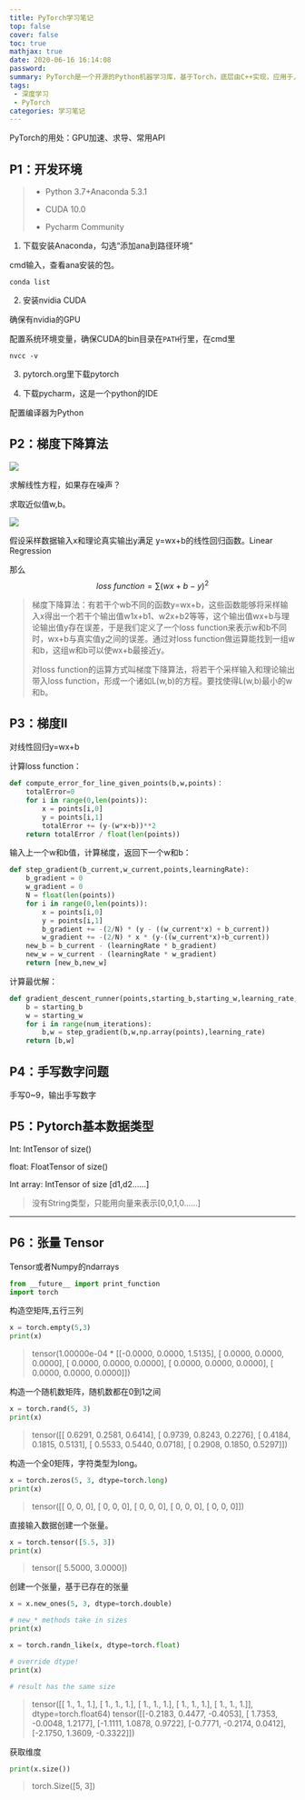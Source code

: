 ```yaml
---
title: PyTorch学习笔记
top: false
cover: false
toc: true
mathjax: true
date: 2020-06-16 16:14:08
password:
summary: PyTorch是一个开源的Python机器学习库，基于Torch，底层由C++实现，应用于人工智能领域，如自然语言处理。它最初由Facebook的人工智能研究团队开发，并且被用于Uber的概率编程软件Pyro。PyTorch主要有两大特征：类似于NumPy的张量计算，可使用GPU加速；基于带自动微分系统的深度神经网络。
tags: 
 - 深度学习
 - PyTorch
categories: 学习笔记
---
```


PyTorch的用处：GPU加速、求导、常用API

## P1：开发环境

> - Python 3.7+Anaconda 5.3.1
>
> - CUDA 10.0
> - Pycharm Community

1. 下载安装Anaconda，勾选“添加ana到路径环境”

cmd输入，查看ana安装的包。

```shell
conda list
```

2. 安装nvidia CUDA

确保有nvidia的GPU

配置系统环境变量，确保CUDA的bin目录在`PATH`行里，在cmd里

```shell
nvcc -v
```

3. pytorch.org里下载pytorch

4. 下载pycharm，这是一个python的IDE

配置编译器为Python

## P2：梯度下降算法

![](https://ae01.alicdn.com/kf/H33b92bc02a41476cb6c9d73410ecf1c4O.jpg)

求解线性方程，如果存在噪声？

求取近似值w,b。

![](https://ae01.alicdn.com/kf/H3b83f138e0734623a1f16fe56ecb2629s.jpg)

假设采样数据输入x和理论真实输出y满足 y=wx+b的线性回归函数。Linear Regression

那么
$$
loss\ function=\sum(wx+b-y)^2
$$

> 梯度下降算法：有若干个wb不同的函数y=wx+b，这些函数能够将采样输入x得出一个若干个输出值w1x+b1、w2x+b2等等，这个输出值wx+b与理论输出值y存在误差，于是我们定义了一个loss function来表示w和b不同时，wx+b与真实值y之间的误差。通过对loss function做运算能找到一组w和b，这组w和b可以使wx+b最接近y。
>
> 对loss function的运算方式叫梯度下降算法，将若干个采样输入和理论输出带入loss function，形成一个诸如L(w,b)的方程。要找使得L(w,b)最小的w和b。

## P3：梯度Ⅱ

对线性回归y=wx+b

计算loss function：

```python
def compute_error_for_line_given_points(b,w,points)：
	totalError=0
    for i in range(0,len(points)):
        x = points[i,0]
        y = points[i,1]
        totalError += (y-(w*x+b))**2
    return totalError / float(len(points))
```

输入上一个w和b值，计算梯度，返回下一个w和b：

```python
def step_gradient(b_current,w_current,points,learningRate):
    b_gradient = 0
    w_gradient = 0
    N = float(len(points))
    for i in range(0,len(points)):
        x = points[i,0]
        y = points[i,1]
        b_gradient += -(2/N) * (y - ((w_current*x) + b_current))
        w_gradient += -(2/N) * x * (y-((w_current*x)+b_current))
    new_b = b_current - (learningRate * b_gradient)
    new_w = w_current - (learningRate * w_gradient)
    return [new_b,new_w]
```

计算最优解：

```python
def gradient_descent_runner(points,starting_b,starting_w,learning_rate,num_iterations):
    b = starting_b
    w = starting_w
    for i in range(num_iterations):
        b,w = step_gradient(b,w,np.array(points),learning_rate)
    return [b,w]
```

## P4：手写数字问题

手写0~9，输出手写数字

## P5：Pytorch基本数据类型

Int: IntTensor of size()

float: FloatTensor of size()

Int array: IntTensor of size [d1,d2……]

> 没有String类型，只能用向量来表示[0,0,1,0……]

------

## P6：张量 Tensor

Tensor或者Numpy的ndarrays

```python
from __future__ import print_function
import torch
```

构造空矩阵,五行三列

```python
x = torch.empty(5,3)
print(x)
```

> tensor(1.00000e-04 *
>        [[-0.0000,  0.0000,  1.5135],
>         [ 0.0000,  0.0000,  0.0000],
>         [ 0.0000,  0.0000,  0.0000],
>         [ 0.0000,  0.0000,  0.0000],
>         [ 0.0000,  0.0000,  0.0000]])

构造一个随机数矩阵，随机数都在0到1之间

```python
x = torch.rand(5, 3) 
print(x)
```

> tensor([[ 0.6291,  0.2581,  0.6414],
>         [ 0.9739,  0.8243,  0.2276],
>         [ 0.4184,  0.1815,  0.5131],
>         [ 0.5533,  0.5440,  0.0718],
>         [ 0.2908,  0.1850,  0.5297]])

构造一个全0矩阵，字符类型为long。

```python
x = torch.zeros(5, 3, dtype=torch.long)
print(x)
```

> tensor([[ 0,  0,  0],
>         [ 0,  0,  0],
>         [ 0,  0,  0],
>         [ 0,  0,  0],
>         [ 0,  0,  0]])

直接输入数据创建一个张量。

```python
x = torch.tensor([5.5, 3])
print(x)
```

> tensor([ 5.5000,  3.0000])

创建一个张量，基于已存在的张量

```python
x = x.new_ones(5, 3, dtype=torch.double)    

# new_* methods take in sizes
print(x)

x = torch.randn_like(x, dtype=torch.float)  

# override dtype!
print(x)                                    

# result has the same size
```

> tensor([[ 1.,  1.,  1.],
>         [ 1.,  1.,  1.],
>         [ 1.,  1.,  1.],
>         [ 1.,  1.,  1.],
>         [ 1.,  1.,  1.]], dtype=torch.float64)
> tensor([[-0.2183,  0.4477, -0.4053],
>         [ 1.7353, -0.0048,  1.2177],
>         [-1.1111,  1.0878,  0.9722],
>         [-0.7771, -0.2174,  0.0412],
>         [-2.1750,  1.3609, -0.3322]])

获取维度

```python
print(x.size())
```

> torch.Size([5, 3])